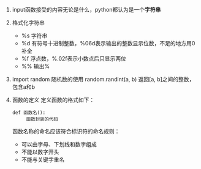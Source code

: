 1. input函数接受的内容无论是什么，python都认为是一个**字符串**

2. 格式化字符串
   - %s 字符串
   - %d 有符号十进制整数，%06d表示输出的整数显示位数，不足的地方用0补全
   - %f 浮点数，%.02f表示小数点后只显示两位
   - %% 输出%

3. import random 随机数的使用
random.randint(a, b) 返回[a, b]之间的整数，包含a和b

4. 函数的定义
定义函数的格式如下：
   ```
   def 函数名():
        函数封装的代码
   ```
   函数名称的命名应该符合标识符的命名规则：
   - 可以由字母、下划线和数字组成
   - 不能以数字开头
   - 不能与关键字重名